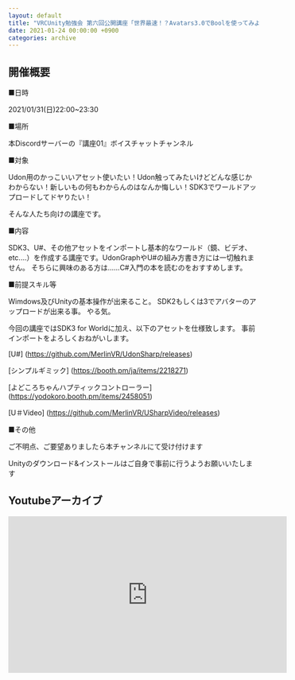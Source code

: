 ```yaml
---
layout: default
title: "VRCUnity勉強会 第六回公開講座「世界最速！？Avatars3.0でBoolを使ってみよう！講座」"
date: 2021-01-24 00:00:00 +0900
categories: archive
---
```


## 開催概要

■日時

2021/01/31(日)22:00~23:30

■場所

本Discordサーバーの『講座01』ボイスチャットチャンネル

■対象

Udon用のかっこいいアセット使いたい！Udon触ってみたいけどどんな感じかわからない！新しいもの何もわからんのはなんか悔しい！SDK3でワールドアップロードしてドヤりたい！

そんな人たち向けの講座です。

■内容

SDK3、U#、その他アセットをインポートし基本的なワールド（鏡、ビデオ、etc....）を作成する講座です。UdonGraphやU#の組み方書き方には一切触れません。
そちらに興味のある方は……C#入門の本を読むのをおすすめします。

■前提スキル等

Wimdows及びUnityの基本操作が出来ること。
SDK2もしくは3でアバターのアップロードが出来る事。
やる気。

今回の講座ではSDK3 for Worldに加え、以下のアセットを仕様致します。
事前インポートをよろしくおねがいします。

[U#]
(https://github.com/MerlinVR/UdonSharp/releases)

[シンプルギミック]
(https://booth.pm/ja/items/2218271)

[よどころちゃんハプティックコントローラー]
(https://yodokoro.booth.pm/items/2458051)

[U＃Video]
(https://github.com/MerlinVR/USharpVideo/releases)

■その他

ご不明点、ご要望ありましたら本チャンネルにて受け付けます

Unityのダウンロード&インストールはご自身で事前に行うようお願いいたします


## Youtubeアーカイブ
<iframe width="560" height="315" src="https://www.youtube.com/embed/JJS4qoI5aT8" frameborder="0" allow="accelerometer; autoplay; clipboard-write; encrypted-media; gyroscope; picture-in-picture" allowfullscreen></iframe>
